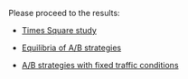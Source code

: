 Please proceed to the results:

- [Times Square study](https://numpde.github.io/optimum/code/work/20210616-OPT1/c_grid_study0/UTC-20210619-074952/)

- [Equilibria of A/B strategies](https://numpde.github.io/optimum/code/work/20210616-OPT1/c_grid_study1/UTC-20210621-232339/)

- [A/B strategies with fixed traffic conditions](https://numpde.github.io/optimum/code/work/20210616-OPT1/c_grid_study1b/UTC-20210623-191629/)
